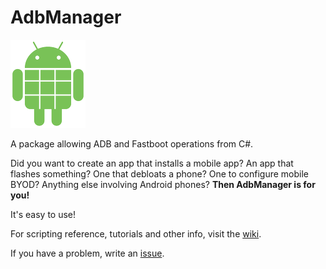 # AdbManager
![Logo](https://github.com/githubcatw/AdbManager/blob/master/Images/sdmini.png)

A package allowing ADB and Fastboot operations from C#.

Did you want to create an app that installs a mobile app? An app that flashes something? One that debloats a phone? One to configure mobile BYOD? Anything else involving Android phones? **Then AdbManager is for you!**

It's easy to use!

For scripting reference, tutorials and other info, visit the [wiki](https://github.com/githubcatw/AdbManager/wiki).

If you have a problem, write an [issue](https://github.com/githubcatw/AdbManager/issues).
